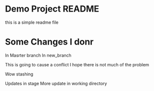 # Demo Project README

this is a simple readme file

# Some Changes I donr

In Masrter branch
In new_branch


This is going to cause a conflict
I hope there is not much of the problem

Wow
stashing

Updates in stage
More update in working directory